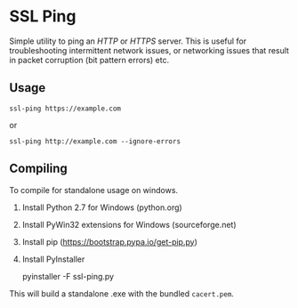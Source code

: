 # SSL Ping

Simple utility to ping an _HTTP_ or _HTTPS_ server. This is useful for troubleshooting intermittent network issues,
or networking issues that result in packet corruption (bit pattern errors) etc.

## Usage

    ssl-ping https://example.com
    
or

    ssl-ping http://example.com --ignore-errors
    
## Compiling

To compile for standalone usage on windows.

1. Install Python 2.7 for Windows (python.org)

2. Install PyWin32 extensions for Windows (sourceforge.net)

3. Install pip (https://bootstrap.pypa.io/get-pip.py)

4. Install PyInstaller

    pyinstaller -F ssl-ping.py
    
This will build a standalone .exe with the bundled `cacert.pem`.
